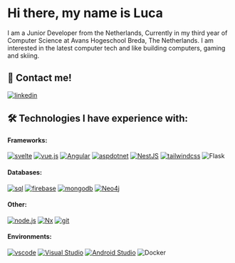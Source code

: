 # Hi there, my name is Luca
I am a Junior Developer from the Netherlands, Currently in my third year of Computer Science at Avans Hogeschool Breda, The Netherlands. I am interested in the latest computer tech and like building computers, gaming and skiing.

## 🔗 Contact me!
[![linkedin](https://img.shields.io/badge/linkedin-0073B1.svg?&style=for-the-badge&logo=linkedin&logoColor=white)](https://www.linkedin.com/in/luca-rinck-7a5344242/)

## 🛠 Technologies I have experience with:
#### Frameworks: 
[![svelte](https://img.shields.io/badge/svelte-ff3e00.svg?&style=for-the-badge&logo=svelte&logoColor=white)](https://svelte.dev)
[![vue.js](https://img.shields.io/badge/vue.js-327959.svg?&style=for-the-badge&logo=vue.js&logoColor=white)](https://vuejs.org)
[![Angular](https://img.shields.io/static/v1?style=for-the-badge&message=Angular&color=DD0031&logo=Angular&logoColor=FFFFFF&label=)](https://angular.io/)
[![aspdotnet](https://img.shields.io/badge/asp.net-4d29c9.svg?&style=for-the-badge&logo=dotnet&logoColor=white)](https://dotnet.microsoft.com/en-us/apps/aspnet)
[![NestJS](https://img.shields.io/static/v1?style=for-the-badge&message=NestJS&color=E0234E&logo=NestJS&logoColor=FFFFFF&label=)](https://nestjs.com/)
[![tailwindcss](https://img.shields.io/badge/tailwindcss-38bdf8.svg?&style=for-the-badge&logo=tailwindcss&logoColor=white)](https://tailwindcss.com/)
![Flask](https://img.shields.io/static/v1?style=for-the-badge&message=Flask&color=000000&logo=Flask&logoColor=FFFFFF&label=)

#### Databases:
[![sql](https://img.shields.io/badge/sql-3E6E93.svg?&style=for-the-badge&logo=mysql&logoColor=white)](https://www.mysql.com)
[![firebase](https://img.shields.io/badge/firebase-FFCB2D.svg?&style=for-the-badge&logo=firebase&logoColor=white)](https://firebase.google.com/)
[![mongodb](https://img.shields.io/badge/mongodb-00ed64.svg?&style=for-the-badge&logo=mongodb&logoColor=white)](https://www.mongodb.com/)
[![Neo4j](https://img.shields.io/static/v1?style=for-the-badge&message=Neo4j&color=4581C3&logo=Neo4j&logoColor=FFFFFF&label=)](https://neo4j.com/)

#### Other: 
[![node.js](https://img.shields.io/badge/node.js-%62B548.svg?&style=for-the-badge&logo=node.js&logoColor=white)](https://nodejs.dev)
[![Nx](https://img.shields.io/static/v1?style=for-the-badge&message=Nx&color=143055&logo=Nx&logoColor=FFFFFF&label=)](https://nx.dev/)
[![git](https://img.shields.io/badge/git-F44D27.svg?&style=for-the-badge&logo=git&logoColor=white)](https://git-scm.com)

#### Environments:
[![vscode](https://img.shields.io/badge/vscode-22A6F1.svg?&style=for-the-badge&logo=visualstudiocode&logoColor=white)](https://code.visualstudio.com)
[![Visual Studio](https://img.shields.io/static/v1?style=for-the-badge&message=Visual+Studio&color=5C2D91&logo=Visual+Studio&logoColor=FFFFFF&label=)](https://visualstudio.microsoft.com/)
[![Android Studio](https://img.shields.io/static/v1?style=for-the-badge&message=Android+Studio&color=222222&logo=Android+Studio&logoColor=3DDC84&label=)](https://developer.android.com/studio)
![Docker](https://img.shields.io/static/v1?style=for-the-badge&message=Docker&color=2496ED&logo=Docker&logoColor=FFFFFF&label=)
